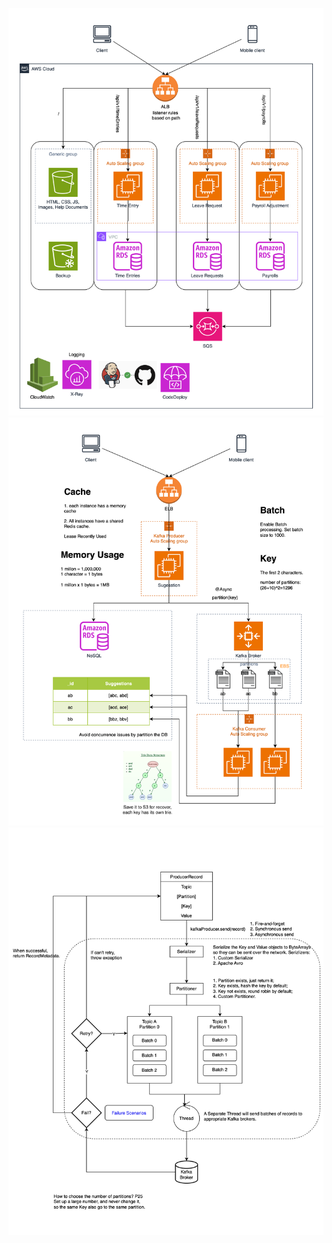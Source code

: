 ![AWS](../img/aws/AWS.svg)
![Autocomplete](../img/aws/Autocomplete.svg)
![Kafka Producer](../img/aws/KafkaProducer.svg)